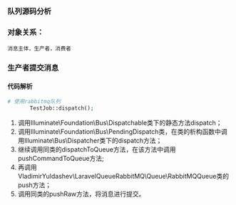 ### 队列源码分析

### 对象关系：

```
消息主体，生产者，消费者
```

### 生产者提交消息

#### 代码解析
```php
# 使用rabbitmq队列
       TestJob::dispatch();
```

1. 调用Illuminate\Foundation\Bus\Dispatchable类下的静态方法dispatch；
2. 调用Illuminate\Foundation\Bus\PendingDispatch类，在类的析构函数中调用Illuminate\Bus\Dispatcher类下的dispatch方法；
3. 继续调用同类的dispatchToQueue方法，在该方法中调用pushCommandToQueue方法;
4. 再调用VladimirYuldashev\LaravelQueueRabbitMQ\Queue\RabbitMQQueue类的push方法；
5. 调用同类的pushRaw方法，将消息进行提交。
